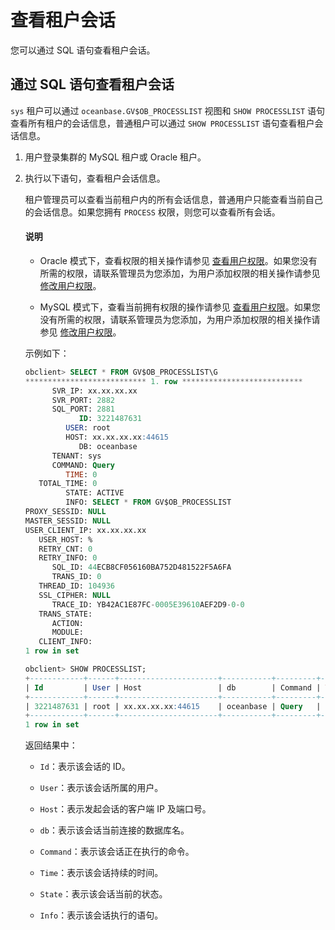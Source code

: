 # 查看租户会话

您可以通过 SQL 语句查看租户会话。

## 通过 SQL 语句查看租户会话

`sys` 租户可以通过 `oceanbase.GV$OB_PROCESSLIST` 视图和 `SHOW PROCESSLIST` 语句查看所有租户的会话信息，普通租户可以通过 `SHOW PROCESSLIST` 语句查看租户会话信息。

1. 用户登录集群的 MySQL 租户或 Oracle 租户。

2. 执行以下语句，查看租户会话信息。

   租户管理员可以查看当前租户内的所有会话信息，普通用户只能查看当前自己的会话信息。如果您拥有 `PROCESS` 权限，则您可以查看所有会话。

   <main id="notice" type='explain'>
   <h4>说明</h4>
   <ul>
   <li>
   <p>Oracle 模式下，查看权限的相关操作请参见 <a href="./5.manage-users-and-permissions/2.oracle-mode/4.view-user-permissions-of-oracle-mode.md">查看用户权限</a>。如果您没有所需的权限，请联系管理员为您添加，为用户添加权限的相关操作请参见 <a href="./5.manage-users-and-permissions/2.oracle-mode/5.modify-user-permissions-of-oracle-mode.md">修改用户权限</a>。</p>
   </li>
   <li>
   <p>MySQL 模式下，查看当前拥有权限的操作请参见 <a href="./5.manage-users-and-permissions/3.mysql-mode/4.view-user-permissions-of-mysql-mode.md">查看用户权限</a>。如果您没有所需的权限，请联系管理员为您添加，为用户添加权限的相关操作请参见 <a href="./5.manage-users-and-permissions/3.mysql-mode/5.modify-user-permissions-of-mysql-mode.md">修改用户权限</a>。</p>
   </li>
   </ul>
   </main>

   示例如下：

   ```sql
   obclient> SELECT * FROM GV$OB_PROCESSLIST\G
   *************************** 1. row ***************************
         SVR_IP: xx.xx.xx.xx
         SVR_PORT: 2882
         SQL_PORT: 2881
               ID: 3221487631
            USER: root
            HOST: xx.xx.xx.xx:44615
               DB: oceanbase
         TENANT: sys
         COMMAND: Query
            TIME: 0
      TOTAL_TIME: 0
            STATE: ACTIVE
            INFO: SELECT * FROM GV$OB_PROCESSLIST
   PROXY_SESSID: NULL
   MASTER_SESSID: NULL
   USER_CLIENT_IP: xx.xx.xx.xx
      USER_HOST: %
      RETRY_CNT: 0
      RETRY_INFO: 0
         SQL_ID: 44ECB8CF056160BA752D481522F5A6FA
         TRANS_ID: 0
      THREAD_ID: 104936
      SSL_CIPHER: NULL
         TRACE_ID: YB42AC1E87FC-0005E39610AEF2D9-0-0
      TRANS_STATE:
         ACTION:
         MODULE:
      CLIENT_INFO:
   1 row in set
   ```

   ```sql
   obclient> SHOW PROCESSLIST;
   +------------+------+----------------------+-----------+---------+------+--------+------------------+
   | Id         | User | Host                 | db        | Command | Time | State  | Info             |
   +------------+------+----------------------+-----------+---------+------+--------+------------------+
   | 3221487631 | root | xx.xx.xx.xx:44615    | oceanbase | Query   |    0 | ACTIVE | SHOW PROCESSLIST |
   +------------+------+----------------------+-----------+---------+------+--------+------------------+
   1 row in set
   ```

   返回结果中：

   * `Id`：表示该会话的 ID。

   * `User`：表示该会话所属的用户。

   * `Host`：表示发起会话的客户端 IP 及端口号。

   * `db`：表示该会话当前连接的数据库名。

   * `Command`：表示该会话正在执行的命令。

   * `Time`：表示该会话持续的时间。

   * `State`：表示该会话当前的状态。

   * `Info`：表示该会话执行的语句。
